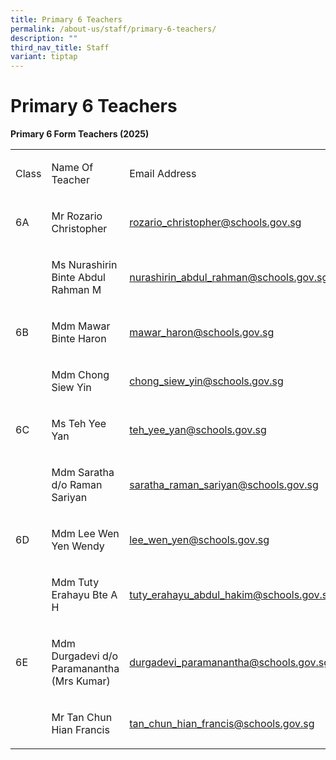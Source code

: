 ```yaml
---
title: Primary 6 Teachers
permalink: /about-us/staff/primary-6-teachers/
description: ""
third_nav_title: Staff
variant: tiptap
---
```

<h1><strong>Primary 6 Teachers</strong></h1>
<p><strong>Primary 6 Form Teachers (2025)</strong>
</p>
<table style="minWidth: 75px">
<colgroup>
<col>
<col>
<col>
</colgroup>
<tbody>
<tr>
<td rowspan="1" colspan="1">
<p>Class</p>
</td>
<td rowspan="1" colspan="1">
<p>Name Of Teacher</p>
</td>
<td rowspan="1" colspan="1">
<p>Email Address</p>
</td>
</tr>
<tr>
<td rowspan="1" colspan="1">
<p>6A</p>
</td>
<td rowspan="1" colspan="1">
<p>Mr Rozario Christopher</p>
</td>
<td rowspan="1" colspan="1">
<p><a href="mailto:rozario_christopher@schools.gov.sg" rel="noopener nofollow" target="_blank">rozario_christopher@schools.gov.sg</a>
</p>
</td>
</tr>
<tr>
<td rowspan="1" colspan="1">
<p>&nbsp;</p>
</td>
<td rowspan="1" colspan="1">
<p>Ms Nurashirin Binte Abdul Rahman M</p>
</td>
<td rowspan="1" colspan="1">
<p><a href="mailto:nurashirin_abdul_rahman@schools.gov.sg" rel="noopener nofollow" target="_blank">nurashirin_abdul_rahman@schools.gov.sg</a>
</p>
</td>
</tr>
<tr>
<td rowspan="1" colspan="1">
<p>6B</p>
</td>
<td rowspan="1" colspan="1">
<p>Mdm Mawar Binte Haron</p>
</td>
<td rowspan="1" colspan="1">
<p><a href="mailto:mawar_haron@schools.gov.sg" rel="noopener nofollow" target="_blank">mawar_haron@schools.gov.sg</a>
</p>
</td>
</tr>
<tr>
<td rowspan="1" colspan="1">
<p>&nbsp;</p>
</td>
<td rowspan="1" colspan="1">
<p>Mdm Chong Siew Yin</p>
</td>
<td rowspan="1" colspan="1">
<p><a href="mailto:chong_siew_yin@schools.gov.sg" rel="noopener nofollow" target="_blank">chong_siew_yin@schools.gov.sg</a>
</p>
</td>
</tr>
<tr>
<td rowspan="1" colspan="1">
<p>6C</p>
</td>
<td rowspan="1" colspan="1">
<p>Ms Teh Yee Yan</p>
</td>
<td rowspan="1" colspan="1">
<p><a href="mailto:teh_yee_yan@schools.gov.sg" rel="noopener nofollow" target="_blank">teh_yee_yan@schools.gov.sg</a>
</p>
</td>
</tr>
<tr>
<td rowspan="1" colspan="1">
<p>&nbsp;</p>
</td>
<td rowspan="1" colspan="1">
<p>Mdm Saratha d/o Raman Sariyan</p>
</td>
<td rowspan="1" colspan="1">
<p><a href="mailto:saratha_raman_sariyan@schools.gov.sg" rel="noopener nofollow" target="_blank">saratha_raman_sariyan@schools.gov.sg</a>
</p>
</td>
</tr>
<tr>
<td rowspan="1" colspan="1">
<p>6D</p>
</td>
<td rowspan="1" colspan="1">
<p>Mdm Lee Wen Yen Wendy</p>
</td>
<td rowspan="1" colspan="1">
<p><a href="mailto:lee_wen_yen@schools.gov.sg" rel="noopener nofollow" target="_blank">lee_wen_yen@schools.gov.sg</a>
</p>
</td>
</tr>
<tr>
<td rowspan="1" colspan="1">
<p>&nbsp;</p>
</td>
<td rowspan="1" colspan="1">
<p>Mdm Tuty Erahayu Bte A H</p>
</td>
<td rowspan="1" colspan="1">
<p><a href="mailto:tuty_erahayu_abdul_hakim@schools.gov.sg" rel="noopener nofollow" target="_blank">tuty_erahayu_abdul_hakim@schools.gov.sg</a>
</p>
</td>
</tr>
<tr>
<td rowspan="1" colspan="1">
<p>6E</p>
</td>
<td rowspan="1" colspan="1">
<p>Mdm Durgadevi d/o Paramanantha (Mrs Kumar)</p>
</td>
<td rowspan="1" colspan="1">
<p><a href="mailto:durgadevi_paramanantha@schools.gov.sg" rel="noopener nofollow" target="_blank">durgadevi_paramanantha@schools.gov.sg</a>
</p>
</td>
</tr>
<tr>
<td rowspan="1" colspan="1">
<p>&nbsp;</p>
</td>
<td rowspan="1" colspan="1">
<p>Mr Tan Chun Hian Francis</p>
</td>
<td rowspan="1" colspan="1">
<p><a href="mailto:tan_chun_hian_francis@schools.gov.sg" rel="noopener nofollow" target="_blank">tan_chun_hian_francis@schools.gov.sg</a>
</p>
</td>
</tr>
</tbody>
</table>
<p></p>